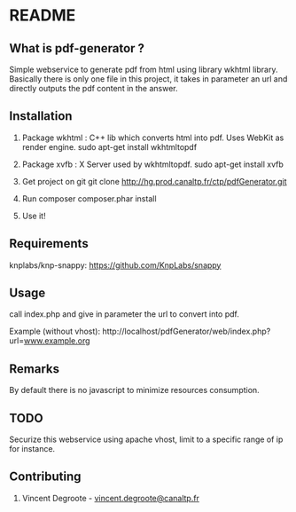 README
======

What is pdf-generator ?
------------------

Simple webservice to generate pdf from html using library wkhtml library.
Basically there is only one file in this project, it takes in parameter an url and directly outputs the pdf content in the answer.

Installation
-------------

1. Package wkhtml : C++ lib which converts html into pdf. Uses WebKit as render engine.
sudo apt-get install wkhtmltopdf

2. Package xvfb : X Server used by wkhtmltopdf.
sudo apt-get install xvfb

3. Get project on git
git clone http://hg.prod.canaltp.fr/ctp/pdfGenerator.git

5. Run composer
composer.phar install

4. Use it!

Requirements
-------------

knplabs/knp-snappy: https://github.com/KnpLabs/snappy

Usage
-------------

call index.php and give in parameter the url to convert into pdf.

Example (without vhost):
http://localhost/pdfGenerator/web/index.php?url=www.example.org

Remarks
-------------

By default there is no javascript to minimize resources consumption.

TODO
-------------

Securize this webservice using apache vhost, limit to a specific range of ip for instance.

Contributing
-------------

1. Vincent Degroote - vincent.degroote@canaltp.fr